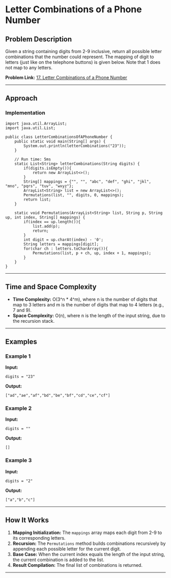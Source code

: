 
# Letter Combinations of a Phone Number

## Problem Description

Given a string containing digits from 2-9 inclusive, return all possible letter combinations that the number could represent. The mapping of digit to letters (just like on the telephone buttons) is given below. Note that 1 does not map to any letters.

**Problem Link:** [17. Letter Combinations of a Phone Number](https://leetcode.com/problems/letter-combinations-of-a-phone-number/description/)

---

## Approach

### Implementation

```java[]
import java.util.ArrayList;
import java.util.List;

public class LetterCombinationsOfAPhoneNumber {
    public static void main(String[] args) {
        System.out.println(letterCombinations("23"));
    }

    // Run time: 5ms
    static List<String> letterCombinations(String digits) {
        if(digits.isEmpty()){
            return new ArrayList<>();
        }
        String[] mappings = {"", "", "abc", "def", "ghi", "jkl", "mno", "pqrs", "tuv", "wxyz"};
        ArrayList<String> list = new ArrayList<>();
        Permutations(list, "", digits, 0, mappings);
        return list;
    }

    static void Permutations(ArrayList<String> list, String p, String up, int index, String[] mappings) {
        if(index == up.length()){
            list.add(p);
            return;
        }
        int digit = up.charAt(index) - '0';
        String letters = mappings[digit];
        for(char ch : letters.toCharArray()){
            Permutations(list, p + ch, up, index + 1, mappings);
        }
    }
}
```

---

## Time and Space Complexity

- **Time Complexity:** O(3^n * 4^m), where n is the number of digits that map to 3 letters and m is the number of digits that map to 4 letters (e.g., 7 and 9).
- **Space Complexity:** O(n), where n is the length of the input string, due to the recursion stack.

---

## Examples

### Example 1
**Input:**
```
digits = "23"
```
**Output:**
```
["ad","ae","af","bd","be","bf","cd","ce","cf"]
```

### Example 2
**Input:**
```
digits = ""
```
**Output:**
```
[]
```

### Example 3
**Input:**
```
digits = "2"
```
**Output:**
```
["a","b","c"]
```

---

## How It Works

1. **Mapping Initialization:** The `mappings` array maps each digit from 2-9 to its corresponding letters.
2. **Recursion:** The `Permutations` method builds combinations recursively by appending each possible letter for the current digit.
3. **Base Case:** When the current index equals the length of the input string, the current combination is added to the list.
4. **Result Compilation:** The final list of combinations is returned.

---
